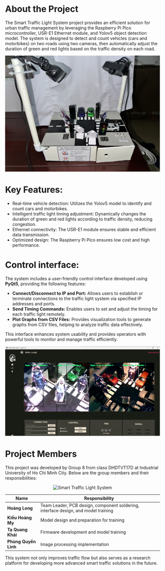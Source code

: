 # About the Project
The Smart Traffic Light System project provides an efficient solution for urban traffic management by leveraging the Raspberry Pi Pico microcontroller, USR-E1 Ethernet module, and Yolov5 object detection model. The system is designed to detect and count vehicles (cars and motorbikes) on two roads using two cameras, then automatically adjust the duration of green and red lights based on the traffic density on each road.

<div align="center">
    <img src="PCB Desgin-Giao diện điều khiển-Hoàn thiện mô hình/8_Hoàn thiện mô hình.jpg" alt="Smart Traffic Light System" title="Smart Traffic Light System" width="800">
</div>

# Key Features:
* Real-time vehicle detection: Utilizes the Yolov5 model to identify and count cars and motorbikes.
* Intelligent traffic light timing adjustment: Dynamically changes the duration of green and red lights according to traffic density, reducing congestion.
* Ethernet connectivity: The USR-E1 module ensures stable and efficient data transmission.
* Optimized design: The Raspberry Pi Pico ensures low cost and high performance.

# Control interface:
The system includes a user-friendly control interface developed using **PyQt5**, providing the following features:

- **Connect/Disconnect to IP and Port:** Allows users to establish or terminate connections to the traffic light system via specified IP addresses and ports.
- **Send Timing Commands:** Enables users to set and adjust the timing for each traffic light remotely.
- **Plot Graphs from CSV Files:** Provides visualization tools to generate graphs from CSV files, helping to analyze traffic data effectively.

This interface enhances system usability and provides operators with powerful tools to monitor and manage traffic efficiently.
<div align="center">
    <img src="PCB Desgin-Giao diện điều khiển-Hoàn thiện mô hình/5_Giao diện điều khiển và nhận diện.png" alt="Smart Traffic Light System" title="Smart Traffic Light System" width="800">
</div>

# Project Members
This project was developed by Group 8 from class DHDTVT17D at Industrial University of Ho Chi Minh City. Below are the group members and their responsibilities:

<div align="center">
    <img src="PCB Desgin-Giao diện điều khiển-Hoàn thiện mô hình/IMG_0896.JPG" alt="Smart Traffic Light System" title="Smart Traffic Light System" width="800">
</div>

| Name              | Responsibility                                      |
|-------------------|----------------------------------------------------|
| **Hoàng Long**    | Team Leader, PCB design, component soldering, interface design, and model training |
| **Kiều Hoàng My** | Model design and preparation for training          |
| **Tạ Quang Khải** | Firmware development and model training            |
| **Phùng Quyền Linh** | Image processing implementation                 |

This system not only improves traffic flow but also serves as a research platform for developing more advanced smart traffic solutions in the future.
